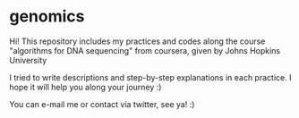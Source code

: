 # genomics 
Hi! This repository includes my practices and codes along the course 
"algorithms for DNA sequencing" from coursera, given by Johns Hopkins University

I tried to write descriptions and step-by-step explanations in each practice. 
I hope it will help you along your journey :)

You can e-mail me or contact via twitter, see ya! :)
